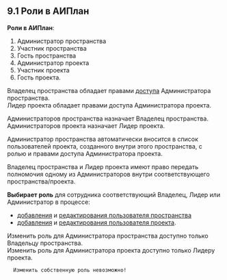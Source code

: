 ## 9.1 Роли в АИПлан

**Роли в АИПлан**:  

1. Администратор пространства
2. Участник пространства
3. Гость пространства
4. Администратор проекта
5. Участник проекта  
6. Гость проекта.

Владелец пространства обладает правами [доступа](9.2_access.md) Администратора пространства.  
Лидер проекта обладает правами доступа Администратора проекта.

Администраторов пространства назначает Владелец пространства.  
Администраторов проекта назначает Лидер проекта.  

Администратор пространства автоматически вносится в список пользователей проекта, созданного внутри этого пространства, с ролью и правами доступа Администратора проекта.

Владелец пространства и Лидер проекта имеют право передать полномочия одному из Администраторов внутри соответствующего пространства/проекта.  

**Выбирает роль** для сотрудника соответствующий Владелец, Лидер или Администратор в процессе:

- [добавления](../4_workspace/4.3_settings/4.3.2_members/4.3.2.1_+member.md) и [редактирования пользователя пространства](../4_workspace/4.3_settings/4.3.2_members/4.3.2.2_edit.md)  
- [добавления](../5_project/5.3_members/5.3.1_+members.md) и [редактирования пользователя проекта](../5_project/5.3_members/5.3.2_edit.md).  

Изменить роль для Администратора пространства доступно только Владельцу пространства.  
Изменить роль для Администратора проекта доступно только Лидеру проекта.  

      Изменить собственную роль невозможно!  
